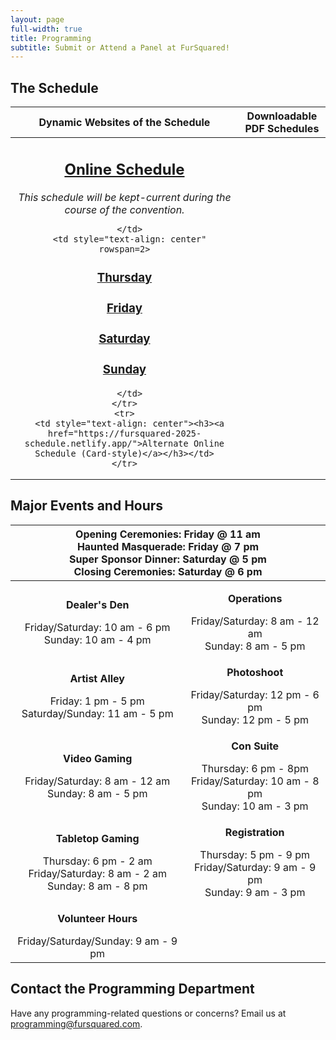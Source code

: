 ```yaml
---
layout: page
full-width: true
title: Programming
subtitle: Submit or Attend a Panel at FurSquared!
---
```


<h2>The Schedule</h2>

<table>
  <thead>
    <tr>
      <th style="text-align: center">Dynamic Websites of the Schedule</th>
      <th style="text-align: center">Downloadable PDF Schedules</th>
    </tr>
  </thead>
  <tbody>
    <tr>
      <td style="text-align: center">

<h2><a href="https://links.fursquared.com/schedule">Online Schedule</a></h2>
<i>This schedule will be kept-current during the course of the convention.</i><br>

      </td>
      <td style="text-align: center" rowspan=2>

<h3><a href="https://static.fursquared.com/uploads/HWOVIGtWMVNG.pdf">Thursday</a></h3>
<h3><a href="https://static.fursquared.com/uploads/K07qxEwJz1qj.pdf">Friday</a></h3>
<h3><a href="https://static.fursquared.com/uploads/qVkaZX5e5lzo.pdf">Saturday</a></h3>
<h3><a href="https://static.fursquared.com/uploads/9TyQgnU8c4Rk.pdf">Sunday</a></h3>

      </td>
    </tr>
    <tr>
      <td style="text-align: center"><h3><a href="https://fursquared-2025-schedule.netlify.app/">Alternate Online Schedule (Card-style)</a></h3></td>
    </tr>
  </tbody>
</table>

<h2>Major Events and Hours</h2>

<table>
  <thead>
    <tr>
      <th style="text-align: center" colspan=2>
        Opening Ceremonies: Friday @ 11 am<br>
        Haunted Masquerade: Friday @ 7 pm<br>
        Super Sponsor Dinner: Saturday @ 5 pm<br>
        Closing Ceremonies: Saturday @ 6 pm
      </th>
    </tr>
  </thead>
  <tbody>
    <tr>
      <td style="text-align: center">
        <p><b>Dealer's Den</b></p>
        Friday/Saturday: 10 am - 6 pm<br/>
        Sunday: 10 am - 4 pm
      </td>
      <td style="text-align: center">
        <p><b>Operations</b></p>
        Friday/Saturday: 8 am - 12 am<br/>
        Sunday: 8 am - 5 pm
      </td>
    </tr>
    <tr>
      <td style="text-align: center">
        <p><b>Artist Alley</b></p>
        Friday: 1 pm - 5 pm<br/>
        Saturday/Sunday: 11 am - 5 pm
      </td>
      <td style="text-align: center">
        <p><b>Photoshoot</b></p>
        Friday/Saturday: 12 pm - 6 pm<br/>
        Sunday: 12 pm - 5 pm
      </td>
    </tr>
    <tr>
      <td style="text-align: center">
        <p><b>Video Gaming</b></p>
        Friday/Saturday: 8 am - 12 am<br/>
        Sunday: 8 am - 5 pm
      </td>
      <td style="text-align: center">
        <p><b>Con Suite</b></p>
        Thursday: 6 pm - 8pm<br/>
        Friday/Saturday: 10 am - 8 pm<br/>
        Sunday: 10 am - 3 pm
      </td>
    </tr>
    <tr>
      <td style="text-align: center">
        <p><b>Tabletop Gaming</b></p>
        Thursday: 6 pm - 2 am<br/>
        Friday/Saturday: 8 am - 2 am<br/>
        Sunday: 8 am - 8 pm
      </td>
      <td style="text-align: center">
        <p><b>Registration</b></p>
        Thursday: 5 pm - 9 pm<br/>
        Friday/Saturday: 9 am - 9 pm<br/>
        Sunday: 9 am - 3 pm
      </td>
    </tr>
    <tr>
      <td style="text-align: center">
        <p><b>Volunteer Hours</b></p>
        Friday/Saturday/Sunday: 9 am - 9 pm
      </td>
      <td style="text-align: center">
        &nbsp;
      </td>
    </tr>
  </tbody>
</table>

## Contact the Programming Department

Have any programming-related questions or concerns? Email us at [programming@fursquared.com](mailto:programming@fursquared.com).